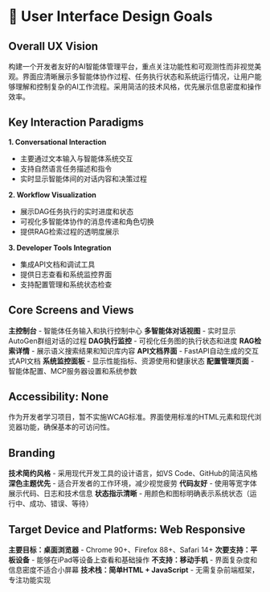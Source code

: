 # 🎨 User Interface Design Goals

## Overall UX Vision

构建一个开发者友好的AI智能体管理平台，重点关注功能性和可观测性而非视觉美观。界面应清晰展示多智能体协作过程、任务执行状态和系统运行情况，让用户能够理解和控制复杂的AI工作流程。采用简洁的技术风格，优先展示信息密度和操作效率。

## Key Interaction Paradigms

**1. Conversational Interaction**
- 主要通过文本输入与智能体系统交互
- 支持自然语言任务描述和指令
- 实时显示智能体间的对话内容和决策过程

**2. Workflow Visualization**
- 展示DAG任务执行的实时进度和状态
- 可视化多智能体协作的消息传递和角色切换
- 提供RAG检索过程的透明度展示

**3. Developer Tools Integration**
- 集成API文档和调试工具
- 提供日志查看和系统监控界面
- 支持配置管理和系统状态检查

## Core Screens and Views

**主控制台** - 智能体任务输入和执行控制中心
**多智能体对话视图** - 实时显示AutoGen群组对话的过程
**DAG执行监控** - 可视化任务图的执行状态和进度
**RAG检索详情** - 展示语义搜索结果和知识库内容
**API文档界面** - FastAPI自动生成的交互式API文档
**系统监控面板** - 显示性能指标、资源使用和健康状态
**配置管理页面** - 智能体配置、MCP服务器设置和系统参数

## Accessibility: None

作为开发者学习项目，暂不实施WCAG标准。界面使用标准的HTML元素和现代浏览器功能，确保基本的可访问性。

## Branding

**技术简约风格** - 采用现代开发工具的设计语言，如VS Code、GitHub的简洁风格
**深色主题优先** - 适合开发者的工作环境，减少视觉疲劳
**代码友好** - 使用等宽字体展示代码、日志和技术信息
**状态指示清晰** - 用颜色和图标明确表示系统状态（运行中、成功、错误、等待）

## Target Device and Platforms: Web Responsive

**主要目标：桌面浏览器** - Chrome 90+、Firefox 88+、Safari 14+
**次要支持：平板设备** - 能够在iPad等设备上查看和基础操作
**不支持：移动手机** - 界面复杂度和信息密度不适合小屏幕
**技术栈：简单HTML + JavaScript** - 无需复杂前端框架，专注功能实现
